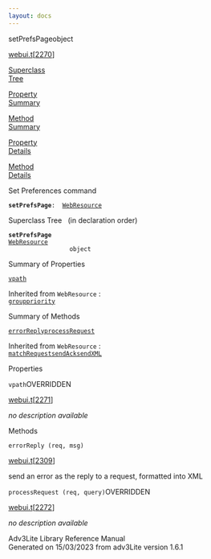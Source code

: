```yaml
---
layout: docs
---
```

<span class="title">setPrefsPage</span><span class="type">object</span>

[webui.t](../file/webui.t.html)\[[2270](../source/webui.t.html#2270)\]

[Superclass  
Tree](#_SuperClassTree_)

[Property  
Summary](#_PropSummary_)

[Method  
Summary](#_MethodSummary_)

[Property  
Details](#_Properties_)

[Method  
Details](#_Methods_)



Set Preferences command

**`setPrefsPage`**` :   `[`WebResource`](../object/WebResource.html)



<span id="_SuperClassTree_"></span>



<span class="hdln">Superclass Tree</span>   (in declaration order)



**`setPrefsPage`**  
[`WebResource`](../object/WebResource.html)  
`                 object`  
<span id="_PropSummary_"></span>



<span class="hdln">Summary of Properties</span>  



[`vpath`](#vpath)

Inherited from `WebResource` :  
[`group`](../object/WebResource.html#group)[`priority`](../object/WebResource.html#priority)

<span id="_MethodSummary_"></span>



<span class="hdln">Summary of Methods</span>  



[`errorReply`](#errorReply)[`processRequest`](#processRequest)

Inherited from `WebResource` :  
[`matchRequest`](../object/WebResource.html#matchRequest)[`sendAck`](../object/WebResource.html#sendAck)[`sendXML`](../object/WebResource.html#sendXML)

<span id="_Properties_"></span>



<span class="hdln">Properties</span>  



<span id="vpath"></span>

`vpath`<span class="rem">OVERRIDDEN</span>

[webui.t](../file/webui.t.html)\[[2271](../source/webui.t.html#2271)\]



*no description available*



<span id="_Methods_"></span>



<span class="hdln">Methods</span>  



<span id="errorReply"></span>

`errorReply (req, msg)`

[webui.t](../file/webui.t.html)\[[2309](../source/webui.t.html#2309)\]



send an error as the reply to a request, formatted into XML



<span id="processRequest"></span>

`processRequest (req, query)`<span class="rem">OVERRIDDEN</span>

[webui.t](../file/webui.t.html)\[[2272](../source/webui.t.html#2272)\]



*no description available*





Adv3Lite Library Reference Manual  
Generated on 15/03/2023 from adv3Lite version 1.6.1


